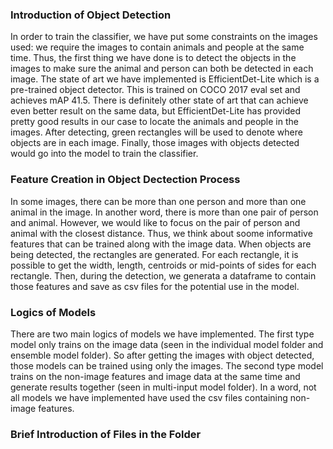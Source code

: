 ### Introduction of Object Detection
In order to train the classifier, we have put some constraints on the images used: we require the images to contain animals and people at the same time. Thus, the first thing we have done is to detect the objects in the images to make sure the animal and person can both be detected in each image. The state of art we have implemented is EfficientDet-Lite which is a pre-trained object detector. This is trained on COCO 2017 eval set and achieves mAP 41.5. There is definitely other state of art that can achieve even better result on the same data, but EfficientDet-Lite has provided pretty good results in our case to locate the animals and people in the images. After detecting, green rectangles will be used to denote where objects are in each image. Finally, those images with objects detected would go into the model to train the classifier. 

### Feature Creation in Object Dectection Process
In some images, there can be more than one person and more than one animal in the image. In another word, there is more than one pair of person and animal. However, we would like to focus on the pair of person and animal with the closest distance. Thus, we think about soome informative features that can be trained along with the image data. When objects are being detected, the rectangles are generated. For each rectangle, it is possible to get the width, length, centroids or mid-points of sides for each rectangle. Then, during the detection, we generata a dataframe to contain those features and save as csv files for the potential use in the model. 

### Logics of Models
There are two main logics of models we have implemented. The first type model only trains on the image data (seen in the individual model folder and ensemble model folder). So after getting the images with object detected, those models can be trained using only the images. The second type model trains on the non-image features and image data at the same time and generate results together (seen in multi-input model folder). In a word, not all models we have implemented have used the csv files containing non-image features. 

###  Brief Introduction of Files in the Folder

